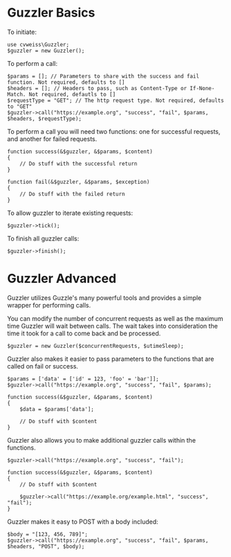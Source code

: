 # Guzzler Basics

To initiate:

    use cvweiss\Guzzler;
    $guzzler = new Guzzler();

To perform a call:
   
    $params = []; // Parameters to share with the success and fail function. Not required, defaults to []
    $headers = []; // Headers to pass, such as Content-Type or If-None-Match. Not required, defautls to []
    $requestType = "GET"; // The http request type. Not required, defaults to "GET"
    $guzzler->call("https://example.org", "success", "fail", $params, $headers, $requestType);

To perform a call you will need two functions: one for successful requests, and another for failed requests.

    function success(&$guzzler, &$params, $content)
    {
        // Do stuff with the successful return
    }
    
    function fail(&$guzzler, &$params, $exception)
    {
        // Do stuff with the failed return
    }
    
To allow guzzler to iterate existing requests:

    $guzzler->tick();
    
To finish all guzzler calls:

    $guzzler->finish();

# Guzzler Advanced

Guzzler utilizes Guzzle's many powerful tools and provides a simple wrapper for performing calls. 

You can modify the number of concurrent requests as well as the maximum time Guzzler will wait between calls. The wait takes into consideration the time it took for a call to come back and be processed.

    $guzzler = new Guzzler($concurrentRequests, $utimeSleep);
    
Guzzler also makes it easier to pass parameters to the functions that are called on fail or success.

    $params = ['data' = ['id' = 123, 'foo' = 'bar']];
    $guzzler->call("https://example.org", "success", "fail", $params);
    
    function success(&$guzzler, &$params, $content)
    {
        $data = $params['data'];
        
        // Do stuff with $content
    }
    
Guzzler also allows you to make additional guzzler calls within the functions.

    $guzzler->call("https://example.org", "success", "fail");
    
    function success(&$guzzler, &$params, $content)
    {
        // Do stuff with $content
        
        $guzzler->call("https://example.org/example.html", "success", "fail");
    }
    
Guzzler makes it easy to POST with a body included:

    $body = "[123, 456, 789]";
    $guzzler->call("https://example.org", "success", "fail", $params, $headers, "POST", $body);
    
